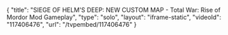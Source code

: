 {
    "title": "SIEGE OF HELM'S DEEP: NEW CUSTOM MAP - Total War: Rise of Mordor Mod Gameplay",
    "type": "solo",
    "layout": "iframe-static",
    "videoId": "117406476",
    "url": "\/tvpembed\/117406476"
}